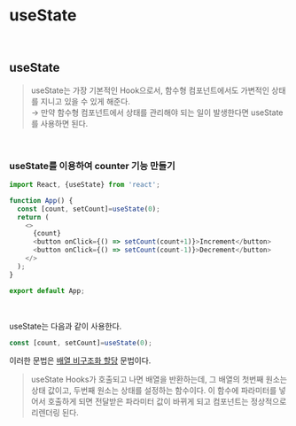 # useState 

<br>

## useState 

> useState는 가장 기본적인 Hook으로서, 함수형 컴포넌트에서도 가변적인 상태를 지니고 있을 수 있게 해준다. <br>
> → 만약 함수형 컴포넌트에서 상태를 관리해야 되는 일이 발생한다면 useState를 사용하면 된다. 

<br>

### useState를 이용하여 counter 기능 만들기 
```js
import React, {useState} from 'react';

function App() {
  const [count, setCount]=useState(0);
  return (
    <>
      {count}
      <button onClick={() => setCount(count+1)}>Increment</button>
      <button onClick={() => setCount(count-1)}>Decrement</button>
    </>
  );
}

export default App;
```

<br>

useState는 다음과 같이 사용한다. 
```js
const [count, setCount]=useState(0);
```
이러한 문법은 [배열 비구조화 할당] 문법이다. 
> useState Hooks가 호출되고 나면 배열을 반환하는데, 그 배열의 첫번째 원소는 상태 값이고, 두번째 원소는 상태를 설정하는 함수이다. 이 함수에 파라미터를 넣어서 호출하게 되면 전달받은 파라미터 값이 바뀌게 되고 컴포넌트는 정상적으로 리렌더링 된다. 


 
[배열 비구조화 할당]:https://yuddomack.tistory.com/entry/%EC%9E%90%EB%B0%94%EC%8A%A4%ED%81%AC%EB%A6%BD%ED%8A%B8-%EB%AC%B8%EB%B2%95-%EB%B9%84%EA%B5%AC%EC%A1%B0%ED%99%94-%ED%95%A0%EB%8B%B9